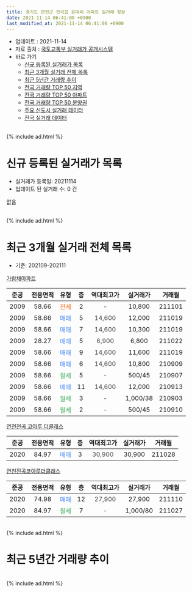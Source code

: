 ```yaml
---
title: 경기도 연천군 전곡읍 은대리 아파트 실거래 정보
date: 2021-11-14 06:41:00 +0900
last_modified_at: 2021-11-14 06:41:00 +0900
---
```


* 업데이트 : 2021-11-14
* 자료 출처 : [국토교통부 실거래가 공개시스템](http://rt.molit.go.kr)
* 바로 가기
    * [신규 등록된 실거래가 목록](#신규-등록된-실거래가-목록)
    * [최근 3개월 실거래 전체 목록](#최근-3개월-실거래-전체-목록)
    * [최근 5년간 거래량 추이](#최근-5년간-거래량-추이)
    * [전국 거래량 TOP 50 지역](https://inasie.github.io/apt-trade-info/최근-3개월-전국에서-가장-거래가-많이-발생한-지역)
    * [전국 거래량 TOP 50 아파트](https://inasie.github.io/apt-trade-info/최근-3개월-전국에서-가장-거래가-많이-발생한-아파트)
    * [전국 거래량 TOP 50 분양권](https://inasie.github.io/apt-trade-info/최근-3개월-전국에서-가장-거래가-많이-발생한-분양권)
    * [주요 신도시 실거래 데이터](https://inasie.github.io/apt-trade-info/주요-신도시)
    * [전국 실거래 데이터](https://inasie.github.io/apt-trade-info/전국)
<br>
{% include ad.html %}
<br>

# 신규 등록된 실거래가 목록
* 실거래가 등록일: 20211114
* 업데이트 된 실거래 수: 0 건

없음

<br>
{% include ad.html %}
<br>

# 최근 3개월 실거래 전체 목록
* 기준: 202109-202111


[가람채아파트](https://search.naver.com/search.naver?query=%EA%B2%BD%EA%B8%B0%EB%8F%84+%EC%97%B0%EC%B2%9C%EA%B5%B0+%EC%A0%84%EA%B3%A1%EC%9D%8D+%EC%9D%80%EB%8C%80%EB%A6%AC+%EA%B0%80%EB%9E%8C%EC%B1%84%EC%95%84%ED%8C%8C%ED%8A%B8)

|준공|전용면적|유형|층|역대최고가|실거래가|거래월|
|:---:|:---:|:---:|:---:|:---:|:---:|:---:|
|2009|58.66|<span style="color:#ff5a00">전세</span>|2|<span style="color:#444444">-</span>|10,800|211101|
|2009|58.66|<span style="color:#4285f3">매매</span>|5|<span style="color:#444444">14,600</span>|12,000|211019|
|2009|58.66|<span style="color:#4285f3">매매</span>|7|<span style="color:#444444">14,600</span>|10,300|211019|
|2009|28.27|<span style="color:#4285f3">매매</span>|5|<span style="color:#444444">6,900</span>|6,800|211022|
|2009|58.66|<span style="color:#4285f3">매매</span>|9|<span style="color:#444444">14,600</span>|11,600|211019|
|2009|58.66|<span style="color:#4285f3">매매</span>|6|<span style="color:#444444">14,600</span>|10,800|210909|
|2009|58.66|<span style="color:#34a853">월세</span>|5|<span style="color:#444444">-</span>|500/45|210907|
|2009|58.66|<span style="color:#4285f3">매매</span>|11|<span style="color:#444444">14,600</span>|12,000|210913|
|2009|58.66|<span style="color:#34a853">월세</span>|3|<span style="color:#444444">-</span>|1,000/38|210903|
|2009|58.66|<span style="color:#34a853">월세</span>|2|<span style="color:#444444">-</span>|500/45|210910|

[연천전곡 코아루 더클래스](https://search.naver.com/search.naver?query=%EA%B2%BD%EA%B8%B0%EB%8F%84+%EC%97%B0%EC%B2%9C%EA%B5%B0+%EC%A0%84%EA%B3%A1%EC%9D%8D+%EC%9D%80%EB%8C%80%EB%A6%AC+%EC%97%B0%EC%B2%9C%EC%A0%84%EA%B3%A1+%EC%BD%94%EC%95%84%EB%A3%A8+%EB%8D%94%ED%81%B4%EB%9E%98%EC%8A%A4)

|준공|전용면적|유형|층|역대최고가|실거래가|거래월|
|:---:|:---:|:---:|:---:|:---:|:---:|:---:|
|2020|84.97|<span style="color:#4285f3">매매</span>|3|<span style="color:#444444">30,900</span>|30,900|211028|

[연천전곡코아루더클래스](https://search.naver.com/search.naver?query=%EA%B2%BD%EA%B8%B0%EB%8F%84+%EC%97%B0%EC%B2%9C%EA%B5%B0+%EC%A0%84%EA%B3%A1%EC%9D%8D+%EC%9D%80%EB%8C%80%EB%A6%AC+%EC%97%B0%EC%B2%9C%EC%A0%84%EA%B3%A1%EC%BD%94%EC%95%84%EB%A3%A8%EB%8D%94%ED%81%B4%EB%9E%98%EC%8A%A4)

|준공|전용면적|유형|층|역대최고가|실거래가|거래월|
|:---:|:---:|:---:|:---:|:---:|:---:|:---:|
|2020|74.98|<span style="color:#4285f3">매매</span>|12|<span style="color:#444444">27,900</span>|27,900|211110|
|2020|84.97|<span style="color:#34a853">월세</span>|7|<span style="color:#444444">-</span>|1,000/80|211027|


<br>
{% include ad.html %}
<br>

# 최근 5년간 거래량 추이


<div style="width:100%;">
    <canvas id="deal_progress" height="200"></canvas>
</div>

<script>
new Chart(document.getElementById("deal_progress"), {
    type: 'line',
    data: {
        labels: ['201611','201612','201701','201702','201703','201704','201705','201706','201707','201708','201709','201710','201711','201712','201801','201802','201803','201804','201805','201806','201807','201808','201809','201810','201811','201812','201901','201902','201903','201904','201905','201906','201907','201908','201909','201910','201911','201912','202001','202002','202003','202004','202005','202006','202007','202008','202009','202010','202011','202012','202101','202102','202103','202104','202105','202106','202107','202108','202109','202110','202111'],
        datasets: [{
            label: '매매',
            pointRadius: 1,
            data: [4, 5, 6, 1, 0, 7, 2, 0, 7, 3, 0, 2, 3, 2, 3, 2, 0, 0, 1, 0, 1, 1, 0, 1, 1, 0, 1, 0, 10, 4, 2, 0, 0, 2, 2, 0, 2, 1, 5, 7, 6, 8, 6, 2, 1, 3, 0, 0, 0, 1, 3, 2, 0, 4, 6, 2, 1, 2, 2, 5, 1],
            borderColor: "rgba(255, 201, 14, 1)",
            backgroundColor: "rgba(255, 201, 14, 0.5)",
            fill: false,
            lineTension: 0
        },{
            label: '전월세',
            pointRadius: 1,
            data: [1, 2, 3, 5, 1, 5, 4, 1, 2, 1, 4, 1, 0, 1, 0, 2, 2, 1, 1, 0, 2, 1, 3, 1, 1, 1, 0, 3, 1, 0, 1, 1, 1, 4, 4, 1, 3, 1, 2, 1, 3, 4, 9, 6, 4, 5, 4, 2, 2, 0, 0, 3, 2, 2, 2, 3, 0, 1, 3, 1, 1],
            borderColor: "rgba(0, 141, 185, 1)",
            backgroundColor: "rgba(0, 141, 185, 0.5)",
            fill: false,
            lineTension: 0
        }
        ]
    },
    options: {
        responsive: true,
        title: {
            display: false
        },
        tooltips: {
            mode: 'index',
            intersect: false
        },
        hover: {
            mode: 'nearest',
            intersect: true
        },
        scales: {
            xAxes: [{
                display: true,
                scaleLabel: {
                    display: true,
                    labelString: '년/월'
                }
            }],
            yAxes: [{
                display: true,
                ticks: {
                    suggestedMin: 0,
                },
                scaleLabel: {
                    display: true,
                    labelString: '실거래 수'
                }
            }]
        }
    }
});

</script>


<br>
{% include ad.html %}
<br>

